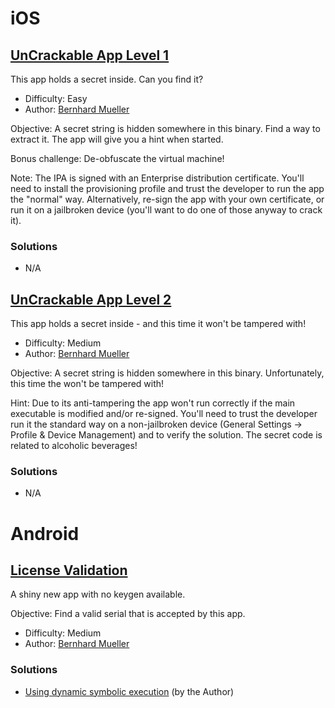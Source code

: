 # iOS

## [UnCrackable App Level 1](https://github.com/OWASP/owasp-mstg/tree/master/OMTG-Files/02_Crackmes/02_iOS/UnCrackable_Level1)

This app holds a secret inside. Can you find it?

- Difficulty: Easy
- Author: [Bernhard Mueller](https://github.com/b-mueller)

Objective: A secret string is hidden somewhere in this binary. Find a way to extract it. The app will give you a hint when started.

Bonus challenge: De-obfuscate the virtual machine!

Note: The IPA is signed with an Enterprise distribution certificate. You'll need to install the provisioning profile and trust the developer to run the app the "normal" way. Alternatively, re-sign the app with your own certificate, or run it on a jailbroken device (you'll want to do one of those anyway to crack it).

### Solutions

- N/A

## [UnCrackable App Level 2](https://github.com/OWASP/owasp-mstg/tree/master/OMTG-Files/02_Crackmes/02_iOS/UnCrackable_Level2)

This app holds a secret inside - and this time it won't be tampered with!

- Difficulty: Medium
- Author: [Bernhard Mueller](https://github.com/b-mueller)

Objective: A secret string is hidden somewhere in this binary. Unfortunately, this time the won't be tampered with!

Hint: Due to its anti-tampering the app won't run correctly if the main executable is modified and/or re-signed. You'll need to trust the developer run it the standard way on a non-jailbroken device (General Settings -> Profile & Device Management) and to verify the solution. The secret code is related to alcoholic beverages!

### Solutions

- N/A

# Android

## [License Validation](https://github.com/OWASP/owasp-mstg/tree/master/OMTG-Files/02_Crackmes/01_Android/01_License_Validation)

A shiny new app with no keygen available.

Objective: Find a valid serial that is accepted by this app.

- Difficulty: Medium
- Author: [Bernhard Mueller](https://github.com/b-mueller)

### Solutions

- [Using dynamic symbolic execution](https://github.com/OWASP/owasp-mstg/blob/master/Document/0x05b-Reverse-Engineering-and-Tampering-Android.md#symbolicexec) (by the Author)

